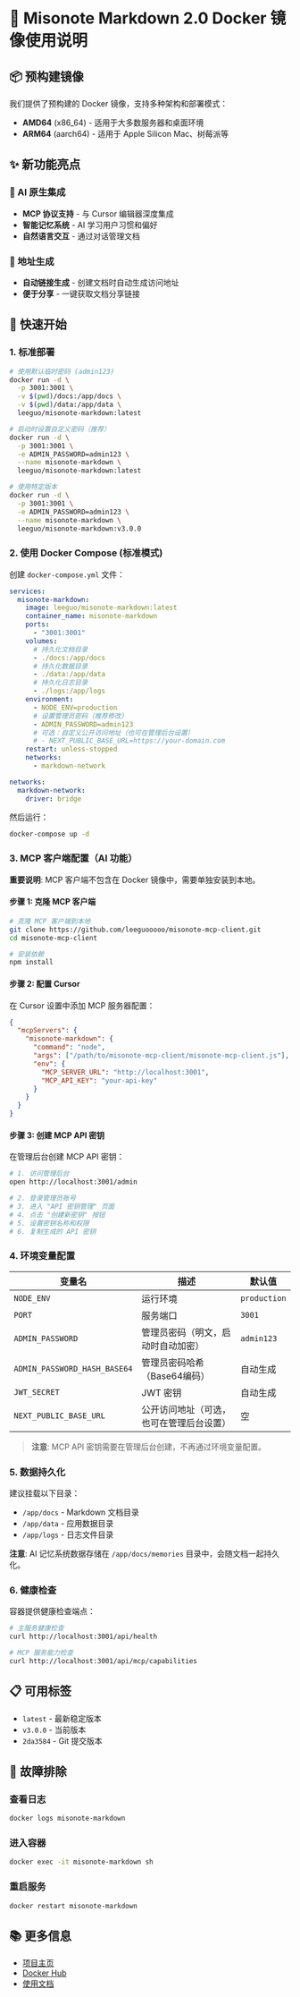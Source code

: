 # 🐳 Misonote Markdown 2.0 Docker 镜像使用说明

## 📦 预构建镜像

我们提供了预构建的 Docker 镜像，支持多种架构和部署模式：

- **AMD64** (x86_64) - 适用于大多数服务器和桌面环境
- **ARM64** (aarch64) - 适用于 Apple Silicon Mac、树莓派等

## ✨ 新功能亮点

### 🤖 AI 原生集成
- **MCP 协议支持** - 与 Cursor 编辑器深度集成
- **智能记忆系统** - AI 学习用户习惯和偏好
- **自然语言交互** - 通过对话管理文档

### 🔗 地址生成
- **自动链接生成** - 创建文档时自动生成访问地址
- **便于分享** - 一键获取文档分享链接

## 🚀 快速开始

### 1. 标准部署

```bash
# 使用默认临时密码 (admin123)
docker run -d \
  -p 3001:3001 \
  -v $(pwd)/docs:/app/docs \
  -v $(pwd)/data:/app/data \
  leeguo/misonote-markdown:latest

# 启动时设置自定义密码（推荐）
docker run -d \
  -p 3001:3001 \
  -e ADMIN_PASSWORD=admin123 \
  --name misonote-markdown \
  leeguo/misonote-markdown:latest

# 使用特定版本
docker run -d \
  -p 3001:3001 \
  -e ADMIN_PASSWORD=admin123 \
  --name misonote-markdown \
  leeguo/misonote-markdown:v3.0.0
```

### 2. 使用 Docker Compose (标准模式)

创建 `docker-compose.yml` 文件：

```yaml
services:
  misonote-markdown:
    image: leeguo/misonote-markdown:latest
    container_name: misonote-markdown
    ports:
      - "3001:3001"
    volumes:
      # 持久化文档目录
      - ./docs:/app/docs
      # 持久化数据目录
      - ./data:/app/data
      # 持久化日志目录
      - ./logs:/app/logs
    environment:
      - NODE_ENV=production
      # 设置管理员密码（推荐修改）
      - ADMIN_PASSWORD=admin123
      # 可选：自定义公开访问地址（也可在管理后台设置）
      # - NEXT_PUBLIC_BASE_URL=https://your-domain.com
    restart: unless-stopped
    networks:
      - markdown-network

networks:
  markdown-network:
    driver: bridge
```

然后运行：

```bash
docker-compose up -d
```

### 3. MCP 客户端配置（AI 功能）

**重要说明**: MCP 客户端不包含在 Docker 镜像中，需要单独安装到本地。

#### 步骤 1: 克隆 MCP 客户端

```bash
# 克隆 MCP 客户端到本地
git clone https://github.com/leeguooooo/misonote-mcp-client.git
cd misonote-mcp-client

# 安装依赖
npm install
```

#### 步骤 2: 配置 Cursor

在 Cursor 设置中添加 MCP 服务器配置：

```json
{
  "mcpServers": {
    "misonote-markdown": {
      "command": "node",
      "args": ["/path/to/misonote-mcp-client/misonote-mcp-client.js"],
      "env": {
        "MCP_SERVER_URL": "http://localhost:3001",
        "MCP_API_KEY": "your-api-key"
      }
    }
  }
}
```

#### 步骤 3: 创建 MCP API 密钥

在管理后台创建 MCP API 密钥：

```bash
# 1. 访问管理后台
open http://localhost:3001/admin

# 2. 登录管理员账号
# 3. 进入 "API 密钥管理" 页面
# 4. 点击 "创建新密钥" 按钮
# 5. 设置密钥名称和权限
# 6. 复制生成的 API 密钥
```

### 4. 环境变量配置

| 变量名 | 描述 | 默认值 |
|--------|------|--------|
| `NODE_ENV` | 运行环境 | `production` |
| `PORT` | 服务端口 | `3001` |
| `ADMIN_PASSWORD` | 管理员密码（明文，启动时自动加密） | `admin123` |
| `ADMIN_PASSWORD_HASH_BASE64` | 管理员密码哈希（Base64编码） | 自动生成 |
| `JWT_SECRET` | JWT 密钥 | 自动生成 |
| `NEXT_PUBLIC_BASE_URL` | 公开访问地址（可选，也可在管理后台设置） | 空 |

> **注意**: MCP API 密钥需要在管理后台创建，不再通过环境变量配置。

### 5. 数据持久化

建议挂载以下目录：

- `/app/docs` - Markdown 文档目录
- `/app/data` - 应用数据目录
- `/app/logs` - 日志文件目录

**注意**: AI 记忆系统数据存储在 `/app/docs/memories` 目录中，会随文档一起持久化。

### 6. 健康检查

容器提供健康检查端点：

```bash
# 主服务健康检查
curl http://localhost:3001/api/health

# MCP 服务能力检查
curl http://localhost:3001/api/mcp/capabilities
```

## 📋 可用标签

- `latest` - 最新稳定版本
- `v3.0.0` - 当前版本
- `2da3584` - Git 提交版本


## 🔧 故障排除

### 查看日志

```bash
docker logs misonote-markdown
```

### 进入容器

```bash
docker exec -it misonote-markdown sh
```

### 重启服务

```bash
docker restart misonote-markdown
```

## 📚 更多信息

- [项目主页](https://github.com/your-username/misonote-markdown)
- [Docker Hub](https://hub.docker.com/r/leeguo/misonote-markdown)
- [使用文档](./README.md)
